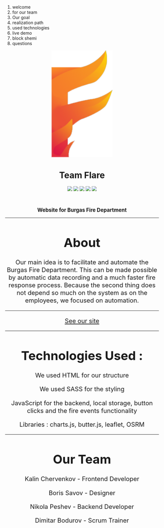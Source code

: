 1. welcome
2. for our team
3. Our goal
4. realization path
5. used technologies
6. live demo
7. block shemi
8. questions

<p align = "center">
  <img src = "img/Logo_transparent.png" alt = "logo" width = 200px height = 350px>
  </p>
  </p>
  <h1 align = "center"> Team Flare </h1>
  <p align = "center">
   <img src = "https://img.shields.io/github/languages/count/DTBodurov19/Flare">
   <img src = "https://img.shields.io/github/repo-size/DTBodurov19/Flare">
   <img src = "https://img.shields.io/badge/License-MIT-yellow.svg">
   <img src = "https://img.shields.io/github/stars/DTBodurov19/Flare?style=social">
   <img src = "https://img.shields.io/github/contributors/DTBodurov19/Flare">
  </p>
  
  <br>
  <p align = "center" style:"font-size:4em">
  <strong><big>
   Website for Burgas Fire Department
  </strong><big>
  </p><hr>
  <h1 align = "center"> About </h1>
  <p align = "center">
    Our main idea is to facilitate and automate the Burgas Fire Department. This can be made possible by automatic data recording and a much faster fire response process. Because the second thing does not depend so much on the system as on the employees, we focused on automation. 
  </p>
  <hr/>
    <p align = "center"><a href = "https://dtbodurov19.github.io/Flare/">See our site</a></p>
    <hr>
   <h1 align = "center"> Technologies Used : </h1>
   <p align = "center">
    We used HTML for our structure </p>
    <p align = "center">
    We used SASS for the styling </p>
    <p align = "center">
    JavaScript for the backend, local storage, button clicks and the fire events functionality </p>
    <p align = "center">
    Libraries : charts.js, butter.js, leaflet, OSRM </p>
    <hr>
    <h1 align = "center">Our Team</h1>
    <p align = "center">Kalin Chervenkov - Frontend Developer </p>
    <p align = "center">Boris Savov - Designer </p>
    <p align = "center">Nikola Peshev - Backend Developer </p>
    <p align = "center">Dimitar Bodurov - Scrum Trainer </p>